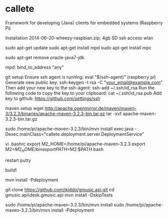 callete
====

Framework for developing (Java) clients for embedded systems (Raspberry Pi)

Installation
2014-06-20-wheezy-raspbian.zip, 4gb SD
ssh access
wlan

sudo apt-get update
sudo apt-get install mpd
sudo apt-get install mpc

sudo apt-get remove oracle-java7-jdk



mpd:
bind_to_address        "any"


git setup
Ensure ssh agent is running: eval "$(ssh-agent)" (raspberry pi)
Generate new public key: ssh-keygen -t rsa -C "your_email@example.com"
Then add your new key to the ssh-agent: ssh-add ~/.ssh/id_rsa
Run the following code to copy the key to your clipboard: cat ~/.ssh/id_rsa.pub
Add key to github: https://github.com/settings/ssh

maven setup
wget http://apache.openmirror.de/maven/maven-3/3.2.3/binaries/apache-maven-3.2.3-bin.tar.gz
tar -xvf apache-maven-3.2.3-bin.tar.gz

sudo /home/pi/apache-maven-3.2.3/bin/mvn install exec:java -Dexec.mainClass="callete.deployment.server.DeploymentService"


vi .bashrc
export M2_HOME=/home/pi/apache-maven-3.2.3
export M2=$M2_HOME/bin
export PATH=$M2:$PATH
bash

restart putty

build!

mvn install -Pdeployment


git clone https://github.com/jkiddo/gmusic.api.git
cd gmusic.api\desk.gmusic.api
mvn install -DskipTests

sudo  /home/pi/apache-maven-3.2.3/bin/mvn install
sudo  /home/pi/apache-maven-3.2.3/bin/mvn install -Pdeployment

